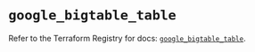 # `google_bigtable_table`

Refer to the Terraform Registry for docs: [`google_bigtable_table`](https://registry.terraform.io/providers/hashicorp/google/6.30.0/docs/resources/bigtable_table).
